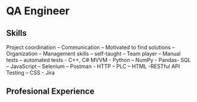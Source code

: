 # QA Engineer

## Skills
Project coordination – Communication – Motivated to find solutions – Organization –
Management skills – self-taught – Team player – Manual tests – automated tests - C++, C#
MVVM - Python – NumPy - Pandas- SQL – JavaScript – Selenium – Postman - HTTP – PLC – HTML
-RESTful API Testing – CSS - Jira

## Profesional Experience

